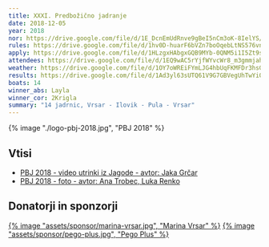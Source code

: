 ```yaml
---
title: XXXI. Predbožično jadranje
date: 2018-12-05
year: 2018
nor: https://drive.google.com/file/d/1E_DcnEmUdRnve9gBeI5nCm3oK-8IelYS/view?usp=sharing
rules: https://drive.google.com/file/d/1hv0D-huarF6bVZn7boOqebLtNS576vnf/view?usp=sharing
apply: https://drive.google.com/file/d/1HLzgxHAbgxGQB9MYb-0QNM5i1I5Zt9s8/view?usp=sharing
attendees: https://drive.google.com/file/d/1EQ9wAC5rYjfWYvcWr8_m3gmmjah2ZY-T/view?usp=sharing
weather: https://drive.google.com/file/d/1OY7oWREiFYmLJG4hbUqFKMFDr3hsGfxZ/view?usp=sharing
results: https://drive.google.com/file/d/1Ad3yl63sUTQ61V9G7GBVegUhTwYi03Bl/view?usp=sharing
boats: 14
winner_abs: Layla
winner_cor: 2Krigla
summary: "14 jadrnic, Vrsar - Ilovik - Pula - Vrsar"
---
```


{% image "./logo-pbj-2018.jpg", "PBJ 2018" %}

## Vtisi
 - [PBJ 2018 - video utrinki iz Jagode - avtor: Jaka Grčar](https://www.youtube.com/watch?v=mdkiuw1HpkU)
 - [PBJ 2018 - foto - avtor: Ana Trobec, Luka Renko](https://photos.app.goo.gl/6MfBvysP2VTrS3kG8)

## Donatorji in sponzorji

[{% image "assets/sponsor/marina-vrsar.jpg", "Marina Vrsar" %}](http://montraker.hr/)
[{% image "assets/sponsor/pego-plus.jpg", "Pego Plus" %}](http://www.pego.si/)
